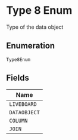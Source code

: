 
# Type 8 Enum

Type of the data object

## Enumeration

`Type8Enum`

## Fields

| Name |
|  --- |
| `LIVEBOARD` |
| `DATAOBJECT` |
| `COLUMN` |
| `JOIN` |

